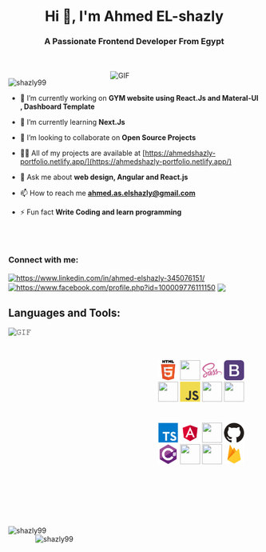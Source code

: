 <h1 align="center">Hi 👋, I'm Ahmed EL-shazly</h1>
<h3 align="center">A Passionate Frontend Developer From Egypt</h3>
<br/>
 
 
<br/>
<img align="right"   width="300" alt="GIF" src="https://media.giphy.com/media/M9gbBd9nbDrOTu1Mqx/giphy.gif"/>



<p align="left"> <img src="https://komarev.com/ghpvc/?username=shazly99&label=Profile%20views&color=0e75b6&style=flat" alt="shazly99" /> </p>
 

- 🔭 I’m currently working on **GYM website using React.Js and Materal-UI , Dashboard Template**

- 🌱 I’m currently learning **Next.Js**

- 👯 I’m looking to collaborate on **Open Source Projects**

- 👨‍💻 All of my projects are available at [https://ahmedshazly-portfolio.netlify.app/](https://ahmedshazly-portfolio.netlify.app/)

- 💬 Ask me about **web design, Angular and React.js**

- 📫 How to reach me **ahmed.as.elshazly@gmail.com**

- ⚡ Fun fact **Write Coding and learn programming**

<br/>
<br/>

<h3 align="left">Connect with me:</h3>
<p align="left">
<a href="https://linkedin.com/in/https://www.linkedin.com/in/ahmed-elshazly-345076151/" target="blank"><img align="center" src="https://raw.githubusercontent.com/rahuldkjain/github-profile-readme-generator/master/src/images/icons/Social/linked-in-alt.svg" alt="https://www.linkedin.com/in/ahmed-elshazly-345076151/" height="30" width="40" /></a>
<a href="https://fb.com/https://www.facebook.com/profile.php?id=100009776111150" target="blank"><img align="center" src="https://raw.githubusercontent.com/rahuldkjain/github-profile-readme-generator/master/src/images/icons/Social/facebook.svg" alt="https://www.facebook.com/profile.php?id=100009776111150" height="30" width="40" /></a>
<a  href="https://ahmedshazly-portfolio.vercel.app/" target="_blank"><img align="center" src="https://i.im.ge/2022/07/26/Fhsc5y.png"   width="40" /></a>
</p>

<h2 align="left">Languages and Tools:</h3>
 

<img align="left" height="300px" width="300px" alt="𝙶𝙸𝙵" src="https://camo.githubusercontent.com/3b7c592ede97b6138ffd4b1cc1541c2f3b11fd39/687474703a2f2f33312e6d656469612e74756d626c722e636f6d2f31376665613932306666333665663466356238373764353231366137616164392f74756d626c725f6d6f39786a65387a5a34317163626975666f315f313238302e676966"/>
<br/>
 

<br/>
<br/>

<code><img height="40" width="40" src="https://raw.githubusercontent.com/github/explore/80688e429a7d4ef2fca1e82350fe8e3517d3494d/topics/html/html.png"></code>
<code><img height="40" width="40" src="https://cdn.iconscout.com/icon/free/png-256/css-131-722685.png"></code>
<code><img height="40" width="40" src="https://raw.githubusercontent.com/devicons/devicon/master/icons/sass/sass-original.svg"></code>
<code><img height="40" width="40" src="https://raw.githubusercontent.com/github/explore/80688e429a7d4ef2fca1e82350fe8e3517d3494d/topics/bootstrap/bootstrap.png"></code>
<code><img height="40" width="40" src="https://cdn.worldvectorlogo.com/logos/adobe-xd.svg"></code>
<code><img height="40" width="40" src="https://raw.githubusercontent.com/github/explore/80688e429a7d4ef2fca1e82350fe8e3517d3494d/topics/javascript/javascript.png"></code> 
<code><img height="40" width="40" src="https://openjsf.org/wp-content/uploads/sites/84/2019/10/jquery-logo-vertical_large_square.png"></code>
<code><img height="40" width="40" src="https://d1yjjnpx0p53s8.cloudfront.net/styles/logo-original-577x577/s3/082014/ajax_0.png?itok=IOw6ZM7K"></code>
#
<code><img height="40" width="40" src="https://raw.githubusercontent.com/devicons/devicon/master/icons/typescript/typescript-original.svg"></code>
<code><img height="40" width="40" src="https://raw.githubusercontent.com/github/explore/80688e429a7d4ef2fca1e82350fe8e3517d3494d/topics/angular/angular.png"></code>
<code><img height="40" width="40" src="https://upload.wikimedia.org/wikipedia/commons/thumb/3/3f/Git_icon.svg/1024px-Git_icon.svg.png"></code>
<code><img height="40" width="40" src="https://raw.githubusercontent.com/github/explore/80688e429a7d4ef2fca1e82350fe8e3517d3494d/topics/github-api/github-api.png"></code>
<code><img height="40" width="40" src="https://raw.githubusercontent.com/devicons/devicon/master/icons/csharp/csharp-original.svg"></code> 
<code><img height="40" width="40" src="https://cdn.pellerex.com/public/ecosystem/web/content/api-set-up/asp-net-core-web-api-setup.png"></code> 
<code><img height="40" width="40" src="https://www.kindpng.com/picc/m/21-215460_microsoft-sql-server-logo-png-microsoft-sql-server.png"></code> 
<code><img height="40" width="40" src="https://raw.githubusercontent.com/github/explore/80688e429a7d4ef2fca1e82350fe8e3517d3494d/topics/firebase/firebase.png"></code>


<br/>
<br/>
<br/>
<br/>

#


<p><img align="left" src="https://github-readme-stats.vercel.app/api/top-langs?username=shazly99&show_icons=true&locale=en&layout=compact" alt="shazly99" /></p>

<p>&nbsp;<img align="right" width="450" src="https://github-readme-stats.vercel.app/api?username=shazly99&show_icons=true&locale=en" alt="shazly99" /></p>

 
